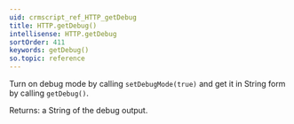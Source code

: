 ```yaml
---
uid: crmscript_ref_HTTP_getDebug
title: HTTP.getDebug()
intellisense: HTTP.getDebug
sortOrder: 411
keywords: getDebug()
so.topic: reference
---
```


Turn on debug mode by calling `setDebugMode(true)` and get it in String form by calling `getDebug()`.

Returns: a String of the debug output.


